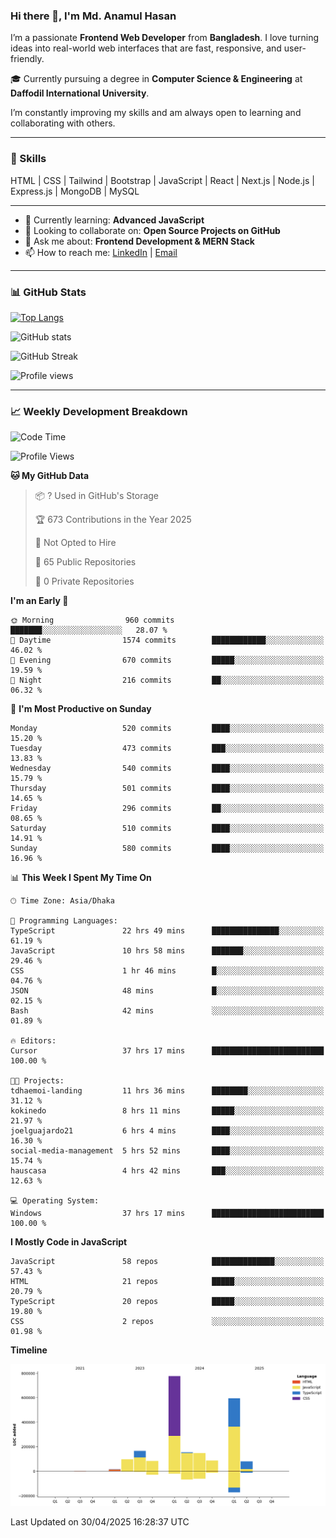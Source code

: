 ### Hi there 👋, I'm Md. Anamul Hasan

I’m a passionate **Frontend Web Developer** from **Bangladesh**. I love turning ideas into real-world web interfaces that are fast, responsive, and user-friendly.

🎓 Currently pursuing a degree in **Computer Science & Engineering** at **Daffodil International University**.

I’m constantly improving my skills and am always open to learning and collaborating with others.

---

### 🚀 Skills
HTML | CSS | Tailwind | Bootstrap | JavaScript | React | Next.js | Node.js | Express.js | MongoDB | MySQL 

---

- 🌱 Currently learning: **Advanced JavaScript**
- 👯 Looking to collaborate on: **Open Source Projects on GitHub**
- 💬 Ask me about: **Frontend Development & MERN Stack**
- 📫 How to reach me: [LinkedIn](https://www.linkedin.com/in/mdanamulhasan201) | [Email](mailto:anamulhasan3625@gmail.com)

---

### 📊 GitHub Stats

[![Top Langs](https://github-readme-stats.vercel.app/api/top-langs/?username=mdanamulhasan201&layout=compact)](https://github.com/anuraghazra/github-readme-stats)

![GitHub stats](https://github-readme-stats.vercel.app/api?username=mdanamulhasan201&show_icons=true&count_private=true&theme=tokyonight)

![GitHub Streak](https://streak-stats.demolab.com?user=mdanamulhasan201&theme=tokyonight)

![Profile views](https://gpvc.arturio.dev/mdanamulhasan201)

---

### 📈 Weekly Development Breakdown

<!--START_SECTION:waka-->
![Code Time](http://img.shields.io/badge/Code%20Time-40%20hrs%204%20mins-blue)

![Profile Views](http://img.shields.io/badge/Profile%20Views-81-blue)

**🐱 My GitHub Data** 

> 📦 ? Used in GitHub's Storage 
 > 
> 🏆 673 Contributions in the Year 2025
 > 
> 🚫 Not Opted to Hire
 > 
> 📜 65 Public Repositories 
 > 
> 🔑 0 Private Repositories 
 > 
**I'm an Early 🐤** 

```text
🌞 Morning                960 commits         ███████░░░░░░░░░░░░░░░░░░   28.07 % 
🌆 Daytime                1574 commits        ████████████░░░░░░░░░░░░░   46.02 % 
🌃 Evening                670 commits         █████░░░░░░░░░░░░░░░░░░░░   19.59 % 
🌙 Night                  216 commits         ██░░░░░░░░░░░░░░░░░░░░░░░   06.32 % 
```
📅 **I'm Most Productive on Sunday** 

```text
Monday                   520 commits         ████░░░░░░░░░░░░░░░░░░░░░   15.20 % 
Tuesday                  473 commits         ███░░░░░░░░░░░░░░░░░░░░░░   13.83 % 
Wednesday                540 commits         ████░░░░░░░░░░░░░░░░░░░░░   15.79 % 
Thursday                 501 commits         ████░░░░░░░░░░░░░░░░░░░░░   14.65 % 
Friday                   296 commits         ██░░░░░░░░░░░░░░░░░░░░░░░   08.65 % 
Saturday                 510 commits         ████░░░░░░░░░░░░░░░░░░░░░   14.91 % 
Sunday                   580 commits         ████░░░░░░░░░░░░░░░░░░░░░   16.96 % 
```


📊 **This Week I Spent My Time On** 

```text
🕑︎ Time Zone: Asia/Dhaka

💬 Programming Languages: 
TypeScript               22 hrs 49 mins      ███████████████░░░░░░░░░░   61.19 % 
JavaScript               10 hrs 58 mins      ███████░░░░░░░░░░░░░░░░░░   29.46 % 
CSS                      1 hr 46 mins        █░░░░░░░░░░░░░░░░░░░░░░░░   04.76 % 
JSON                     48 mins             █░░░░░░░░░░░░░░░░░░░░░░░░   02.15 % 
Bash                     42 mins             ░░░░░░░░░░░░░░░░░░░░░░░░░   01.89 % 

🔥 Editors: 
Cursor                   37 hrs 17 mins      █████████████████████████   100.00 % 

🐱‍💻 Projects: 
tdhaemoi-landing         11 hrs 36 mins      ████████░░░░░░░░░░░░░░░░░   31.12 % 
kokinedo                 8 hrs 11 mins       █████░░░░░░░░░░░░░░░░░░░░   21.97 % 
joelguajardo21           6 hrs 4 mins        ████░░░░░░░░░░░░░░░░░░░░░   16.30 % 
social-media-management  5 hrs 52 mins       ████░░░░░░░░░░░░░░░░░░░░░   15.74 % 
hauscasa                 4 hrs 42 mins       ███░░░░░░░░░░░░░░░░░░░░░░   12.63 % 

💻 Operating System: 
Windows                  37 hrs 17 mins      █████████████████████████   100.00 % 
```

**I Mostly Code in JavaScript** 

```text
JavaScript               58 repos            ██████████████░░░░░░░░░░░   57.43 % 
HTML                     21 repos            █████░░░░░░░░░░░░░░░░░░░░   20.79 % 
TypeScript               20 repos            █████░░░░░░░░░░░░░░░░░░░░   19.80 % 
CSS                      2 repos             ░░░░░░░░░░░░░░░░░░░░░░░░░   01.98 % 
```



**Timeline**

![Lines of Code chart](https://raw.githubusercontent.com/mdanamulhasan201/mdanamulhasan201/main/assets/bar_graph.png)


 Last Updated on 30/04/2025 16:28:37 UTC
<!--END_SECTION:waka-->
